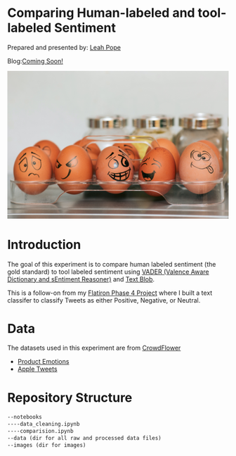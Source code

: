 # Comparing Human-labeled and tool-labeled Sentiment


Prepared and presented by: [Leah Pope](https://www.linkedin.com/in/leahspope/) 

Blog:[Coming Soon!](https://leahspope7.medium.com/)

![tweeting](images/tengyart-auEPahZjT40-unsplash.jpg)


# Introduction

The goal of this experiment is to compare human labeled sentiment (the gold standard) to tool labeled sentiment using [VADER (Valence Aware Dictionary and sEntiment Reasoner)](https://github.com/cjhutto/vaderSentiment) and [Text Blob](https://github.com/sloria/textblob).

This is a follow-on from my [Flatiron Phase 4 Project](https://github.com/lspope/dsc-phase-4-project) where I built a text classifer to classify Tweets as either Positive, Negative, or Neutral. 


# Data
The datasets used in this experiment are from [CrowdFlower](https://data.world/crowdflower)
* [Product Emotions](https://data.world/crowdflower/brands-and-product-emotions)
* [Apple Tweets](https://data.world/crowdflower/apple-twitter-sentiment)



# Repository Structure
```
--notebooks
----data_cleaning.ipynb
----comparision.ipynb
--data (dir for all raw and processed data files)
--images (dir for images)
```